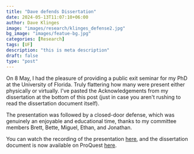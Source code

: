 ```yaml
---
title: "Dave defends Dissertation"
date: 2024-05-13T11:07:10+06:00
author: Dave Klinges
image: "images/research/klinges_defense2.jpg"
bg_image: "images/featue-bg.jpg"
categories: [Research]
tags: [UF]
description: "this is meta description"
draft: false
type: "post"
---
```


On 8 May, I had the pleasure of providing a public exit seminar for my PhD at the University of Florida. Truly flattering how many were present either physically or virtually. I've pasted the Acknowledgements from my dissertation at the bottom of this post (just in case you aren't rushing to read the dissertation document itself).

The presentation was followed by a closed-door defense, which was genuinely an enjoyable and educational time, thanks to my committee members Brett, Bette, Miguel, Ethan, and Jonathan.

You can watch the recording of the presentation [here](https://mediasite.video.ufl.edu/Mediasite/Play/654d67a68c6f4f57b7d98ddd1d34a8e51d), and the dissertation document is now available on ProQuest [here](https://www.proquest.com/docview/3113362102/abstract/20375C3EB5794E0DPQ/1).</p>

